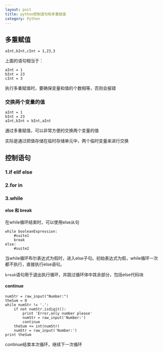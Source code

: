 ```yaml
---
layout: post
title: python控制语句和多重赋值
category: Python
---
```

## 多重赋值

	aInt,bInt,cInt = 1,23,3

上面的语句相当于：

	aInt = 1
    bInt = 23
    cInt = 3
    
执行多重赋值时，要确保变量和值的个数相等，否则会报错

### 交换两个变量的值

	aInt = 1
    bInt = 23
    aInt,bInt = bInt,aInt
    
通过多重赋值，可以非常方便的交换两个变量的值

实际是通过把值存储在临时存储单元中，两个临时变量来进行交换

## 控制语句

### 1.if elif else
### 2.for in
### 3.while

#### else 和 break

在while循环结束时，可以使用else从句

	while booleanExpression:
    	#suite1
        break
    else:
    	#suite2

当while循环布尔表达式为假时，进入else子句。初始表达式为假，while循环一次都不执行，直接执行else语句。

`break`语句用于退出执行循环，并跳过循环体中其余部分，包括else代码块

#### continue

	numStr = raw_input("Number:")
    theSum = 0
    while numStr != '.':
    	if not numStr.isdigit():
        	print 'Error,only number please'
            numStr = raw_input('Number:')
            continue
        theSum += int(numStr)
        numStr = raw_input('Number:')
    print theSum

continue结束本次循环，继续下一次循环